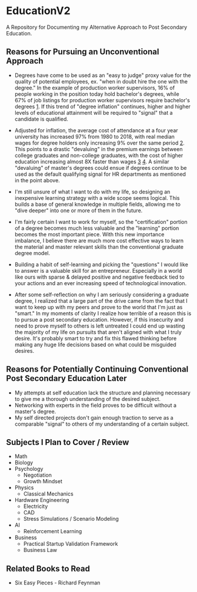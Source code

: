 # EducationV2
A Repository for Documenting my Alternative Approach to Post Secondary Education.

## Reasons for Pursuing an Unconventional Approach
* Degrees have come to be used as an "easy to judge" proxy value for the quality of potential employees, ex. "when in doubt hire the one with the degree." In the example of production worker supervisors, 16% of people working in the position today hold bachelor's degrees, while 67% of job listings for production worker supervisors require bachelor's degrees [1](https://www.forbes.com/sites/prestoncooper2/2018/01/08/employers-demanding-college-degrees-weaken-the-economy/?sh=7be4b1066b11). If this trend of "degree inflation" continues, higher and higher levels of educational attainment will be required  to "signal" that a candidate is qualified.

* Adjusted for inflation, the average cost of attendance at a four year university has increased 97% from 1980 to 2018, with real median wages for degree holders only increasing 9% over the same period [2](https://fas.org/sgp/crs/misc/R45090.pdf). This points to a drastic "devaluing" in the premium earnings between college graduates and non-college graduates, with the cost of higher education increasing almost 8X faster than wages [3](https://whoisnnamdi.com/the-value-of-college/) [4](https://www.forbes.com/sites/camilomaldonado/2018/07/24/price-of-college-increasing-almost-8-times-faster-than-wages/?sh=245a3ddf66c1). A similar "devaluing" of master's degrees could ensue if degrees continue to be used as the default qualifying signal for HR departments as mentioned in the point above.  

* I'm still unsure of what I want to do with my life, so designing an inexpensive learning strategy with a wide scope seems logical. This builds a base of general knowledge in multiple fields, allowing me to "dive deeper" into one or more of them in the future.

* I'm fairly certain I want to work for myself, so the "certification" portion of a degree becomes much less valuable and the "learning" portion becomes the most important piece. With this new importance imbalance, I believe there are much more cost effective ways to learn the material and master relevant skills than the conventional graduate degree model.

* Building a habit of self-learning and picking the "questions" I would like to answer is a valuable skill for an entrepreneur. Especially in a world like ours with sparse & delayed positive and negative feedback tied to your actions and an ever increasing speed of technological innovation.

* After some self-reflection on why I am seriously considering a graduate degree, I realized that a large part of the drive came from the fact that I want to keep up with my peers and prove to the world that I'm just as "smart." In my moments of clarity I realize how terrible of a reason this is to pursue a post secondary education. However, if this insecurity and need to prove myself to others is left untreated I could end up wasting the majority of my life on pursuits that aren't aligned with what I truly desire. It's probably smart to try and fix this flawed thinking before making any huge life decisions based on what could be misguided desires.

## Reasons for Potentially Continuing Conventional Post Secondary Education Later
* My attempts at self education lack the structure and planning necessary to give me a thorough understanding of the desired subject.
* Networking with experts in the field proves to be difficult without a master's degree.
* My self directed projects don't gain enough traction to serve as a comparable "signal" to others of my understanding of a certain subject.

## Subjects I Plan to Cover / Review
* Math
* Biology
* Psychology
  * Negotiation
  * Growth Mindset
* Physics
  * Classical Mechanics
* Hardware Engineering
  * Electricity
  * CAD
  * Stress Simulations / Scenario Modeling
* AI
  * Reinforcement Learning
* Business
  * Practical Startup Validation Framework
  * Business Law
## Related Books to Read
* Six Easy Pieces - Richard Feynman
